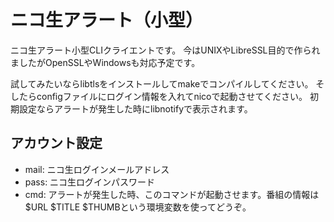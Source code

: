 # ニコ生アラート（小型）
ニコ生アラート小型CLIクライエントです。
今はUNIXやLibreSSL目的で作られましたがOpenSSLやWindowsも対応予定です。

試してみたいならlibtlsをインストールしてmakeでコンパイルしてください。
そしたらconfigファイルにログイン情報を入れてnicoで起動させてください。
初期設定ならアラートが発生した時にlibnotifyで表示されます。

## アカウント設定
* mail: ニコ生ログインメールアドレス
* pass: ニコ生ログインパスワード
* cmd: アラートが発生した時、このコマンドが起動させます。番組の情報は$URL $TITLE $THUMBという環境変数を使ってどうぞ。
